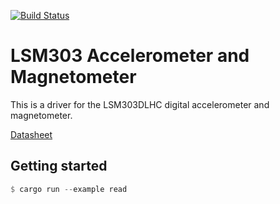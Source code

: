 [![Build Status](https://travis-ci.org/adeschamps/lsm303.svg?branch=master)](https://travis-ci.org/adeschamps/lsm303)

# LSM303 Accelerometer and Magnetometer

This is a driver for the LSM303DLHC digital accelerometer and magnetometer.

[Datasheet](http://www.st.com/resource/en/datasheet/lsm303dlhc.pdf)

## Getting started

```rust
$ cargo run --example read
```
